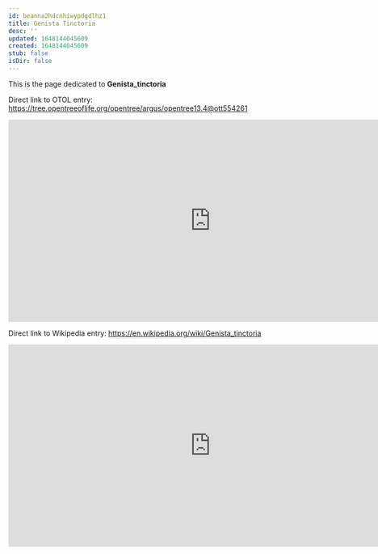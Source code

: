 ```yaml
---
id: beanna2hdcnhiwypdgdlhz1
title: Genista Tinctoria
desc: ''
updated: 1648144045609
created: 1648144045609
stub: false
isDir: false
---
```

This is the page dedicated to **Genista_tinctoria**


Direct link to OTOL entry: https://tree.opentreeoflife.org/opentree/argus/opentree13.4@ott554261



<html>
    <body>
    <iframe src="https://tree.opentreeoflife.org/opentree/argus/opentree13.4@ott554261"
    width="800" height="400" frameborder="0" allowfullscreen> </iframe>
    </body>
</html>
    


Direct link to Wikipedia entry: https://en.wikipedia.org/wiki/Genista_tinctoria



<html>
    <body>
    <iframe src="https://en.wikipedia.org/wiki/Genista_tinctoria"
    width="800" height="400" frameborder="0" allowfullscreen> </iframe>
    </body>
</html>
    
